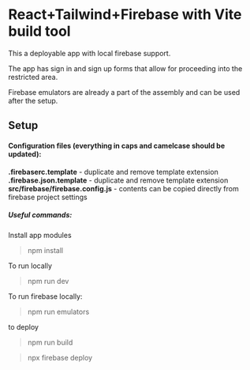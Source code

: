 # React+Tailwind+Firebase with Vite build tool

This a deployable app with local firebase support.

The app has sign in and sign up forms that allow for proceeding into the restricted area.

Firebase emulators are already a part of the assembly and can be used after the setup.

## Setup

#### Configuration files (everything in caps and camelcase should be updated):

**.firebaserc.template** - duplicate and remove template extension
**.firebase.json.template** - duplicate and remove template extension
**src/firebase/firebase.config.js** - contents can be copied directly from firebase project settings

##### Useful commands:

Install app modules

> npm install

To run locally

> npm run dev

To run firebase locally:

> npm run emulators

to deploy

> npm run build

> npx firebase deploy
